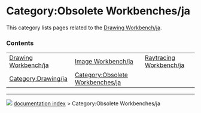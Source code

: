 # Category:Obsolete Workbenches/ja
This category lists pages related to the [Drawing Workbench/ja](Drawing_Workbench/ja.md).

### Contents

|     |     |     |
| --- | --- | --- |
| [Drawing Workbench/ja](Drawing_Workbench/ja.md) | [Image Workbench/ja](Image_Workbench/ja.md) | [Raytracing Workbench/ja](Raytracing_Workbench/ja.md) |
| [Category:Drawing/ja](Category_Drawing/ja.md) | [Category:Obsolete Workbenches/ja](Category_Obsolete_Workbenches/ja.md) |



---
![](images/Button_right.svg) [documentation index](../README.md) > Category:Obsolete Workbenches/ja
